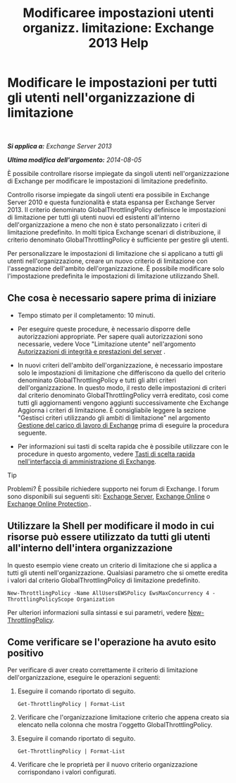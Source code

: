 ﻿---
title: 'Modificaree impostazioni utenti organizz. limitazione: Exchange 2013 Help'
TOCTitle: Modificare le impostazioni per tutti gli utenti nell'organizzazione di limitazione
ms:assetid: c45cacfc-768d-4605-9bb0-53e30273fe4d
ms:mtpsurl: https://technet.microsoft.com/it-it/library/JJ863578(v=EXCHG.150)
ms:contentKeyID: 50555679
ms.date: 05/22/2018
mtps_version: v=EXCHG.150
ms.translationtype: MT
---

# Modificare le impostazioni per tutti gli utenti nell'organizzazione di limitazione

 

_**Si applica a:** Exchange Server 2013_

_**Ultima modifica dell'argomento:** 2014-08-05_

È possibile controllare risorse impiegate da singoli utenti nell'organizzazione di Exchange per modificare le impostazioni di limitazione predefinito.

Controllo risorse impiegate da singoli utenti era possibile in Exchange Server 2010 e questa funzionalità è stata espansa per Exchange Server 2013. Il criterio denominato GlobalThrottlingPolicy definisce le impostazioni di limitazione per tutti gli utenti nuovi ed esistenti all'interno dell'organizzazione a meno che non è stato personalizzato i criteri di limitazione predefinito. In molti tipica Exchange scenari di distribuzione, il criterio denominato GlobalThrottlingPolicy è sufficiente per gestire gli utenti.

Per personalizzare le impostazioni di limitazione che si applicano a tutti gli utenti nell'organizzazione, creare un nuovo criterio di limitazione con l'assegnazione dell'ambito dell'organizzazione. È possibile modificare solo l'impostazione predefinita le impostazioni di limitazione utilizzando Shell.

## Che cosa è necessario sapere prima di iniziare

  - Tempo stimato per il completamento: 10 minuti.

  - Per eseguire queste procedure, è necessario disporre delle autorizzazioni appropriate. Per sapere quali autorizzazioni sono necessarie, vedere Voce "Limitazione utente" nell'argomento [Autorizzazioni di integrità e prestazioni del server](server-health-and-performance-permissions-exchange-2013-help.md) .

  - In nuovi criteri dell'ambito dell'organizzazione, è necessario impostare solo le impostazioni di limitazione che differiscono da quello del criterio denominato GlobalThrottlingPolicy e tutti gli altri criteri dell'organizzazione. In questo modo, il resto delle impostazioni di criteri dal criterio denominato GlobalThrottlingPolicy verrà ereditato, così come tutti gli aggiornamenti vengono aggiunti successivamente che Exchange Aggiorna i criteri di limitazione. È consigliabile leggere la sezione "Gestisci criteri utilizzando gli ambiti di limitazione" nel argomento [Gestione del carico di lavoro di Exchange](exchange-workload-management-exchange-2013-help.md) prima di eseguire la procedura seguente.

  - Per informazioni sui tasti di scelta rapida che è possibile utilizzare con le procedure in questo argomento, vedere [Tasti di scelta rapida nell'interfaccia di amministrazione di Exchange](keyboard-shortcuts-in-the-exchange-admin-center-exchange-online-protection-help.md).


> [!TIP]
> Problemi? È possibile richiedere supporto nei forum di Exchange. I forum sono disponibili sui seguenti siti: <A href="https://go.microsoft.com/fwlink/p/?linkid=60612">Exchange Server</A>, <A href="https://go.microsoft.com/fwlink/p/?linkid=267542">Exchange Online</A> o <A href="https://go.microsoft.com/fwlink/p/?linkid=285351">Exchange Online Protection</A>..



## Utilizzare la Shell per modificare il modo in cui risorse può essere utilizzato da tutti gli utenti all'interno dell'intera organizzazione

In questo esempio viene creato un criterio di limitazione che si applica a tutti gli utenti nell'organizzazione. Qualsiasi parametro che si omette eredita i valori dal criterio GlobalThrottlingPolicy di limitazione predefinito.

    New-ThrottlingPolicy -Name AllUsersEWSPolicy EwsMaxConcurrency 4 -ThrottlingPolicyScope Organization

Per ulteriori informazioni sulla sintassi e sui parametri, vedere [New-ThrottlingPolicy](https://technet.microsoft.com/it-it/library/dd351045\(v=exchg.150\)).

## Come verificare se l'operazione ha avuto esito positivo

Per verificare di aver creato correttamente il criterio di limitazione dell'organizzazione, eseguire le operazioni seguenti:

1.  Eseguire il comando riportato di seguito.
    
        Get-ThrottlingPolicy | Format-List

2.  Verificare che l'organizzazione limitazione criterio che appena creato sia elencato nella colonna che mostra l'oggetto GlobalThrottlingPolicy.

3.  Eseguire il comando riportato di seguito.
    
        Get-ThrottlingPolicy | Format-List

4.  Verificare che le proprietà per il nuovo criterio organizzazione corrispondano i valori configurati.

